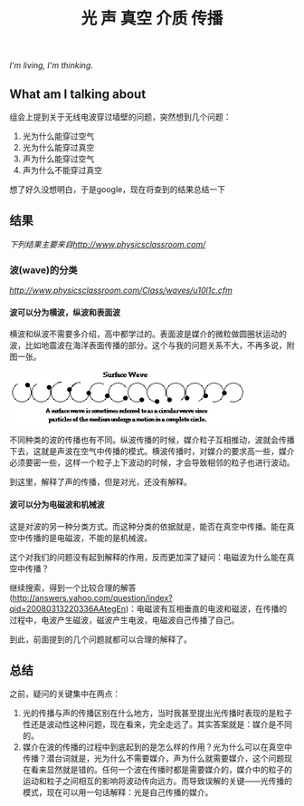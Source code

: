 ﻿---
layout: post
title: 光 声 真空 介质 传播
---

_I'm living, I'm thinking._

## What am I talking about
组会上提到关于无线电波穿过墙壁的问题，突然想到几个问题：

 1. 光为什么能穿过空气
 2. 光为什么能穿过真空
 3. 声为什么能穿过空气
 4. 声为什么不能穿过真空

想了好久没想明白，于是google，现在将查到的结果总结一下

## 结果
_下列结果主要来自<http://www.physicsclassroom.com/>_

### 波(wave)的分类
_<http://www.physicsclassroom.com/Class/waves/u10l1c.cfm>_

#### 波可以分为横波，纵波和表面波
横波和纵波不需要多介绍，高中都学过的。表面波是媒介的微粒做圆圈状运动的波，比如地震波在海洋表面传播的部分。这个与我的问题关系不大，不再多说，附图一张。

![surface wave](/img/surface-wave.gif)

不同种类的波的传播也有不同。纵波传播的时候，媒介粒子互相推动，波就会传播下去，这就是声波在空气中传播的模式。横波传播时，对媒介的要求高一些，媒介必须要密一些，这样一个粒子上下波动的时候，才会导致相邻的粒子也进行波动。

到这里，解释了声的传播，但是对光，还没有解释。

#### 波可以分为电磁波和机械波
这是对波的另一种分类方式。而这种分类的依据就是，能否在真空中传播。能在真空中传播的是电磁波，不能的是机械波。

这个对我们的问题没有起到解释的作用，反而更加深了疑问：电磁波为什么能在真空中传播？

继续搜索，得到一个比较合理的解答(<http://answers.yahoo.com/question/index?qid=20080313220336AAtegEn>)：电磁波有互相垂直的电波和磁波，在传播的过程中，电波产生磁波，磁波产生电波，电磁波自己传播了自己。

到此，前面提到的几个问题就都可以合理的解释了。

## 总结
之前，疑问的关键集中在两点：

 1. 光的传播与声的传播区别在什么地方，当时我甚至提出光传播时表现的是粒子性还是波动性这种问题，现在看来，完全走远了。其实答案就是：媒介是不同的。
 2. 媒介在波的传播的过程中到底起到的是怎么样的作用？光为什么可以在真空中传播？潜台词就是，光为什么不需要媒介，声为什么就需要媒介，这个问题现在看来显然就是错的。任何一个波在传播时都是需要媒介的，媒介中的粒子的运动和粒子之间相互的影响将波动传向远方。而导致误解的关键——光传播的模式，现在可以用一句话解释：光是自己传播的媒介。